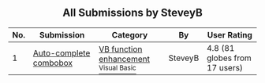 ﻿<div align="center">

## All Submissions by SteveyB

</div>

No.  | Submission | Category | By   | User Rating
---- | ---------- | -------- | ---- | -----------
1 | [Auto\-complete combobox<br />](https://github.com/Planet-Source-Code/steveyb-auto-complete-combobox__1-29091) | [VB function enhancement<br /><sup>Visual Basic</sup>](../ByCategory/vb-function-enhancement__1-25.md) | SteveyB | 4.8 (81 globes from 17 users)
